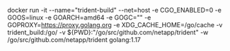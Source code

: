 docker run -it --name="trident-build" --net=host -e CGO_ENABLED=0 -e GOOS=linux -e GOARCH=amd64 -e GOGC="" -e GOPROXY=<https://proxy.golang.org> -e XDG_CACHE_HOME=/go/cache -v trident_build:/go/ -v ${PWD}:"/go/src/github.com/netapp/trident" -w /go/src/github.com/netapp/trident golang:1.17
